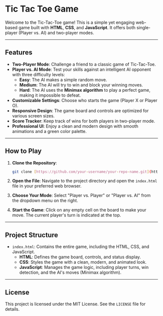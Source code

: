 # Tic Tac Toe Game

Welcome to the Tic-Tac-Toe game! This is a simple yet engaging web-based game built with **HTML**, **CSS**, and **JavaScript**. It offers both single-player (Player vs. AI) and two-player modes.

---

## Features

* **Two-Player Mode**: Challenge a friend to a classic game of Tic-Tac-Toe.
* **Player vs. AI Mode**: Test your skills against an intelligent AI opponent with three difficulty levels:
    * **Easy**: The AI makes a simple random move.
    * **Medium**: The AI will try to win and block your winning moves.
    * **Hard**: The AI uses the **Minimax algorithm** to play a perfect game, making it impossible to defeat.
* **Customizable Settings**: Choose who starts the game (Player X or Player O).
* **Responsive Design**: The game board and controls are optimized for various screen sizes.
* **Score Tracker**: Keep track of wins for both players in two-player mode.
* **Professional UI**: Enjoy a clean and modern design with smooth animations and a green color palette.

---

## How to Play

1.  **Clone the Repository**:
    ```sh
    git clone [https://github.com/your-username/your-repo-name.git](https://github.com/your-username/your-repo-name.git)
    ```
2.  **Open the File**:
    Navigate to the project directory and open the `index.html` file in your preferred web browser.

3.  **Choose Your Mode**:
    Select "Player vs. Player" or "Player vs. AI" from the dropdown menu on the right.

4.  **Start the Game**:
    Click on any empty cell on the board to make your move. The current player's turn is indicated at the top.

---

## Project Structure

* `index.html`: Contains the entire game, including the HTML, CSS, and JavaScript.
    * **HTML**: Defines the game board, controls, and status display.
    * **CSS**: Styles the game with a clean, modern, and animated look.
    * **JavaScript**: Manages the game logic, including player turns, win detection, and the AI's moves (Minimax algorithm).

---

## License

This project is licensed under the MIT License. See the `LICENSE` file for details.
